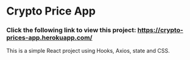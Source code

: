 # Crypto Price App
### Click the following link to view this project: https://crypto-prices-app.herokuapp.com/

This is a simple React project using Hooks, Axios, state and CSS.
